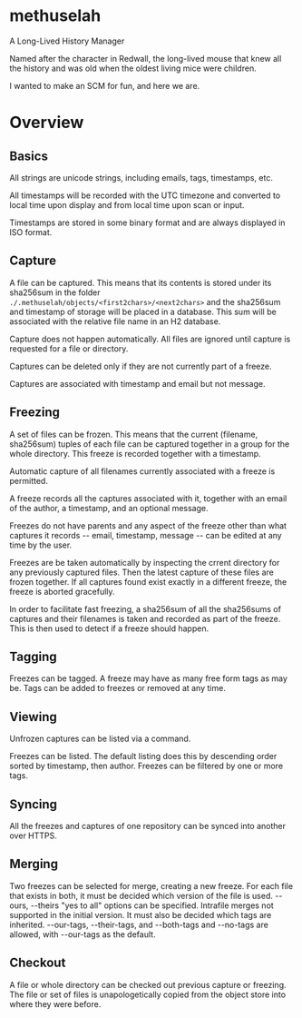 # methuselah
A Long-Lived History Manager

Named after the character in Redwall, the long-lived mouse that knew all the
history and was old when the oldest living mice were children.

I wanted to make an SCM for fun, and here we are.

# Overview

## Basics

All strings are unicode strings, including emails, tags, timestamps, etc.

All timestamps will be recorded with the UTC timezone and converted to local
time upon display and from local time upon scan or input.

Timestamps are stored in some binary format and are always displayed in ISO
format.

## Capture

A file can be captured. This means that its contents is stored under
its sha256sum in the folder `./.methuselah/objects/<first2chars>/<next2chars>`
and the sha256sum and timestamp of storage will be placed in a database. This
sum will be associated with the relative file name in an H2 database.

Capture does not happen automatically. All files are ignored until
capture is requested for a file or directory.

Captures can be deleted only if they are not currently part of a freeze.

Captures are associated with timestamp and email but not message.

## Freezing

A set of files can be frozen. This means that the current (filename, sha256sum)
tuples of each file can be captured together in a group for the whole
directory. This freeze is recorded together with a timestamp.

Automatic capture of all filenames currently associated with a freeze is
permitted.

A freeze records all the captures associated with it, together with an email of
the author, a timestamp, and an optional message.

Freezes do not have parents and any aspect of the freeze other than what
captures it records -- email, timestamp,  message -- can be edited at any time
by the user.

Freezes are be taken automatically by inspecting the crrent directory for any
previously captured files. Then the latest capture of these files are frozen
together. If all captures found exist exactly in a different freeze, the freeze
is aborted gracefully.

In order to facilitate fast freezing, a sha256sum of all the sha256sums of
captures and their filenames is taken and recorded as part of the freeze.
This is then used to detect if a freeze should happen.

## Tagging

Freezes can be tagged. A freeze may have as many free form tags as may be.
Tags can be added to freezes or removed at any time.

## Viewing

Unfrozen captures can be listed via a command.

Freezes can be listed. The default listing does this by descending order
sorted by timestamp, then author. Freezes can be filtered by one or more tags.

## Syncing

All the freezes and captures of one repository can be synced into another over
HTTPS.

## Merging

Two freezes can be selected for merge, creating a new freeze. For each file
that exists in both, it must be decided which version of the file is used.
--ours, --theirs "yes to all" options can be specified. Intrafile merges not
supported in the initial version. It must also be decided which tags are
inherited. --our-tags, --their-tags, and --both-tags and --no-tags are
allowed, with --our-tags as the default.

## Checkout

A file or whole directory can be checked out previous capture or freezing.
The file or set of files is unapologetically copied from the object store into
where they were before.
